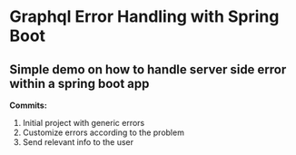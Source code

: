 # Graphql Error Handling with Spring Boot

## Simple demo on how to handle server side error within a spring boot app

 **Commits:**
1) Initial project with generic errors
2) Customize errors according to the problem
3) Send relevant info to the user